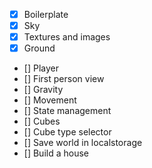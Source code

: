- [X] Boilerplate
- [X] Sky
- [X] Textures and images
- [X] Ground
- [] Player
- [] First person view
- [] Gravity
- [] Movement
- [] State management
- [] Cubes
- [] Cube type selector
- [] Save world in localstorage
- [] Build a house
